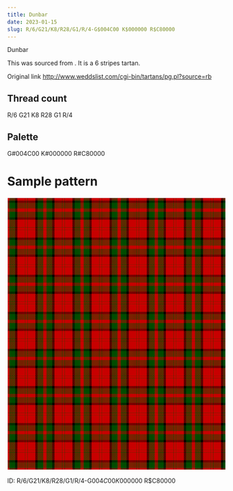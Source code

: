 ```yaml
---
title: Dunbar
date: 2023-01-15
slug: R/6/G21/K8/R28/G1/R/4-G$004C00 K$000000 R$C80000
---
```

Dunbar

This was sourced from <no value>.  It is a 6 stripes tartan.

Original link http://www.weddslist.com/cgi-bin/tartans/pg.pl?source=rb

## Thread count
R/6 G21 K8 R28 G1 R/4

## Palette
G#004C00 K#000000 R#C80000

# Sample pattern

![Tartan detail](tartan.png "R/6 G21 K8 R28 G1 R/4 tartan")

ID: R/6/G21/K8/R28/G1/R/4-G$004C00 K$000000 R$C80000